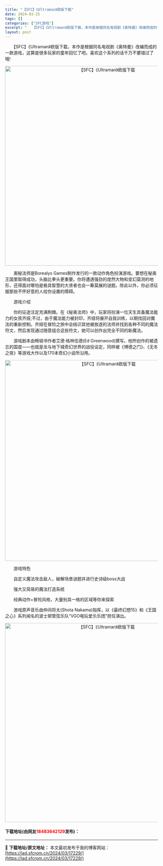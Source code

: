```yaml
---
title: "【SFC】《Ultraman》欧版下载"
date: 2024-03-25
tags: []
categories: ["SFC游戏"]
excerpt: "　　【SFC】《Ultraman》欧版下载，本作是根据同名电视剧《奥特曼》改编而成的一款游戏，这算是很多玩家的童年回忆了吧。喜欢这个系列的话千万不要错过了哦! 　　奥秘法师是Borealys Games制作发行的一款动作角色扮演游戏。要想在秘奥王国里取得成功，头脑比拳头更重要。你将遭遇强劲的庞然大物&hellip;"
layout: post
---
```


 <p>　　【SFC】《Ultraman》欧版下载，本作是根据同名电视剧《奥特曼》改编而成的一款游戏，这算是很多玩家的童年回忆了吧。喜欢这个系列的话千万不要错过了哦!</p> <p align="center"><img align="" border="0" src="https://lad.sfcrom.cn/wp-content/uploads/2024/03/20240325_6600d643a83e1.png" width="656" alt="【SFC】《Ultraman》欧版下载" /></p> <p>　　奥秘法师是Borealys Games制作发行的一款动作角色扮演游戏。要想在秘奥王国里取得成功，头脑比拳头更重要。你将遭遇强劲的庞然大物和变幻莫测的地形，还得面对哪怕是极具智慧的大贤者也会一筹莫展的谜题。除此以外，你必须征服那些不怀好意的人给你设置的障碍。</p> <p>　　游戏介绍</p> <p>　　你的征途注定充满荆棘。在《秘奥法师》中，玩家将扮演一位天生具备魔法能力的女孩齐娅;不过，由于魔法能力被封印，齐娅将展开自我训练，以期找回对魔法的重新控制。齐娅在冒险之旅中会结识其他被放逐的法师并找到各种不同的魔法符文，然后发现通过随意组合这些符文，她可以创作出完全不同的新魔法。</p> <p>　　游戏剧本由畅销书作者艾德&middot;格林伍德(Ed Greenwood)撰写。他所创作的被遗忘的国度&mdash;&mdash;也就是龙与地下城奇幻世界的战役设定，同样被《博德之门》、《无冬之夜》等游戏大作以及170本奇幻小说所沿用。</p> <p align="center"><img align="" border="0" src="https://lad.sfcrom.cn/wp-content/uploads/2024/03/20240325_6600d644a96f1.png" width="660" alt="【SFC】《Ultraman》欧版下载" /></p> <p>　　游戏特色</p> <p>　　自定义魔法攻击敌人，破解场景谜题并进行史诗级boss大战</p> <p>　　强大又简易的魔法打造系统</p> <p>　　经典动作+冒险风格，大量别具一格的区域等你来探索</p> <p>　　游戏原声音乐由仲间将太(Shota Nakama)指挥，以《最终幻想15》和《王国之心》系列闻名的波士顿管弦乐队&ldquo;VGO电玩爱乐乐团&rdquo;担任演出。</p> <p align="center"><img align="" border="0" src="https://lad.sfcrom.cn/wp-content/uploads/2024/03/20240325_6600d645bdf57.png" width="654" alt="【SFC】《Ultraman》欧版下载" /></p> <p><h4>下载地址(由网友<font color="red">18483642129</font>发布)：</h4></p> 

---
📖 **下载地址/原文地址：** 本文最初发布于我的博客网站：[https://lad.sfcrom.cn/2024/03/17229/](https://lad.sfcrom.cn/2024/03/17229/)
